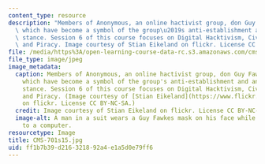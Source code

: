 ```yaml
---
content_type: resource
description: "Members of Anonymous, an online hactivist group, don Guy Fawkes masks,\
  \ which have become a symbol of the group\u2019s anti-establishment and anti-government\
  \ stance. Session 6 of this course focuses on Digital Hacktivism, Civil Disobedience\
  \ and Piracy. Image courtesy of Stian Eikeland on flickr. License CC BY-NC-SA."
file: /media/https%3A/open-learning-course-data-rc.s3.amazonaws.com/cms-701-current-debates-in-media-spring-2015/ff1b7b39d216321892a4e1a5d0e79ff6_CMS-701s15.jpg
file_type: image/jpeg
image_metadata:
  caption: Members of Anonymous, an online hactivist group, don Guy Fawkes masks,
    which have become a symbol of the group's anti-establishment and anti-government
    stance. Session 6 of this course focuses on Digital Hacktivism, Civil Disobedience
    and Piracy. (Image courtesy of [Stian Eikeland](https://www.flickr.com/photos/stianeikeland/3696386615/)
    on flickr. License CC BY-NC-SA.)
  credit: Image courtesy of Stian Eikeland on flickr. License CC BY-NC-SA.
  image-alt: A man in a suit wears a Guy Fawkes mask on his face while standing next
    to a computer.
resourcetype: Image
title: CMS-701s15.jpg
uid: ff1b7b39-d216-3218-92a4-e1a5d0e79ff6
---
```

